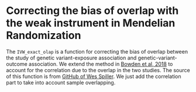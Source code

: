 # Correcting the bias of overlap with the weak instrument in Mendelian Randomization

The `IVW_exact_olap` is a function for correcting the bias of overlap between the study of genetic variant-exposure association and genetic-variant-outcome association. We extend
the method in [Bowden et al, 2018](https://academic.oup.com/ije/article/48/3/728/5251908) to account for the correlation due to the overlap in the two studies.  The source of this function is from [GitHub of Wes Spiller](https://github.com/WSpiller/RadialMR). We just add the correlation part to take into account sample overlapping. 

